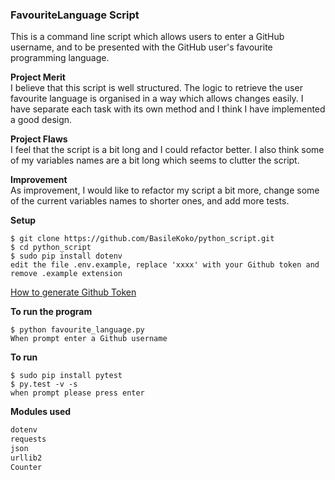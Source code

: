 ### FavouriteLanguage Script

This is a command line script which allows users to enter a GitHub username, and to be presented with the GitHub user's favourite programming language.

**Project Merit**  
I believe that this script is well structured. The logic to retrieve the user favourite language is organised in a way which allows changes easily. I have separate each task with its own method and I think I have implemented a good design.

**Project Flaws**  
I feel that the script is a bit long and I could refactor better.
I also think some of my variables names are a bit long which seems to clutter the script.

**Improvement**  
As improvement, I would like to refactor my script a bit more, change some of the current variables names to shorter ones, and add more tests.

**Setup**
```
$ git clone https://github.com/BasileKoko/python_script.git
$ cd python_script
$ sudo pip install dotenv
edit the file .env.example, replace 'xxxx' with your Github token and remove .example extension
```
[How to generate Github Token](https://help.github.com/articles/creating-a-personal-access-token-for-the-command-line/)

**To run the program**
```
$ python favourite_language.py
When prompt enter a Github username
```

**To run**
```
$ sudo pip install pytest
$ py.test -v -s
when prompt please press enter
```

**Modules used**
```python
dotenv
requests
json
urllib2
Counter
```
